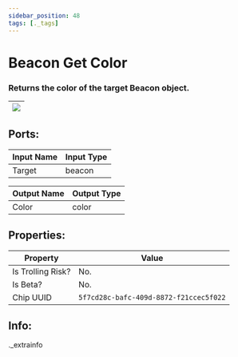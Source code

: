 ```yaml
---
sidebar_position: 48
tags: [._tags]
---
```


# Beacon Get Color


### Returns the color of the target Beacon object.

| ![](https://images-ext-2.discordapp.net/external/MPmIaQzlEPmgGWlgi-WxBBXt0Bjv_zWPkg1y1f_sy3s/https/www.recroomcircuits.com/image/circuit/absolute-value?width=206&height=108) |
|-----|

## Ports:

| Input Name | Input Type |
|-----------|-----------|
| Target | beacon |

| Output Name | Output Type |
|-----------|-----------|
| Color | color |

## Properties:

| Property  | Value |
|-------------------|-----------|
| Is Trolling Risk? | No. |
| Is Beta? | No. |
| Chip UUID | `5f7cd28c-bafc-409d-8872-f21ccec5f022` |

## Info:
._extrainfo
